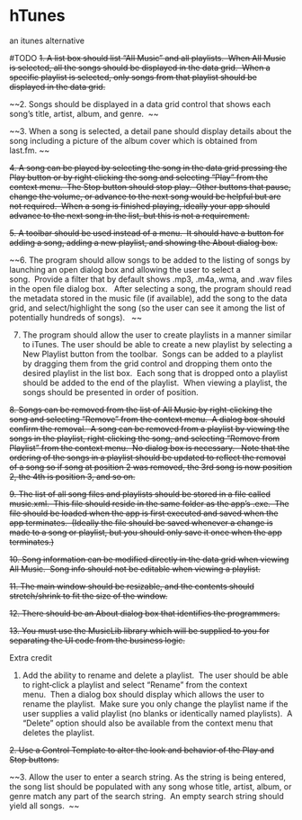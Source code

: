 # hTunes
an itunes alternative



#TODO
~~1. A list box should list “All Music” and all playlists.  When All Music is selected, all the songs should be displayed in the data
grid.  When a specific playlist is selected, only songs from that playlist should be displayed in the data grid.~~

~~2. Songs should be displayed in a data grid control that shows each song’s title, artist, album, and genre.  ~~ 

~~3. When a song is selected, a detail pane should display details about the song including a picture of the album cover which
is obtained from last.fm. ~~

~~4. A song can be played by selecting the song in the data grid pressing the Play button or by right‐clicking the song and
selecting “Play” from the context menu.  The Stop button should stop play.  Other buttons that pause, change the
volume, or advance to the next song would be helpful but are not required.  When a song is finished playing, ideally your
app should advance to the next song in the list, but this is not a requirement.~~

~~5. A toolbar should be used instead of a menu.  It should have a button for adding a song, adding a new playlist, and
showing the About dialog box.~~

~~6. The program should allow songs to be added to the listing of songs by launching an open dialog box and allowing the
user to select a song.  Provide a filter that by default shows .mp3, .m4a,.wma, and .wav files in the open file dialog box.  
After selecting a song, the program should read the metadata stored in the music file (if available), add the song to the
data grid, and select/highlight the song (so the user can see it among the list of potentially hundreds of songs).   ~~

7. The program should allow the user to create playlists in a manner similar to iTunes. The user should be able to create a
new playlist by selecting a New Playlist button from the toolbar.  Songs can be added to a playlist by dragging them from
the grid control and dropping them onto the desired playlist in the list box.  Each song that is dropped onto a playlist
should be added to the end of the playlist.  When viewing a playlist, the songs should be presented in order of position.   

~~8. Songs can be removed from the list of All Music by right‐clicking the song and selecting “Remove” from the context
menu.  A dialog box should confirm the removal.  A song can be removed from a playlist by viewing the songs in the
playlist, right‐clicking the song, and selecting “Remove from Playlist” from the context menu.  No dialog box is necessary.  
Note that the ordering of the songs in a playlist should be updated to reflect the removal of a song so if song at position 2
was removed, the 3rd song is now position 2, the 4th is position 3, and so on.~~

~~9. The list of all song files and playlists should be stored in a file called music.xml.  This file should reside in the same folder
as the app’s .exe.  The file should be loaded when the app is first executed and saved when the app terminates.  (Ideally
the file should be saved whenever a change is made to a song or playlist, but you should only save it once when the app
terminates.)~~

~~10. Song information can be modified directly in the data grid when viewing All Music.  Song info should not be editable
when viewing a playlist.~~

~~11. The main window should be resizable, and the contents should stretch/shrink to fit the size of the window.~~

~~12. There should be an About dialog box that identifies the programmers.~~

~~13. You must use the MusicLib library which will be supplied to you for separating the UI code from the business logic.~~

Extra credit

1. Add the ability to rename and delete a playlist.  The user should be able to right‐click a playlist and select “Rename” from
the context menu.  Then a dialog box should display which allows the user to rename the playlist.  Make sure you only
change the playlist name if the user supplies a valid playlist (no blanks or identically named playlists).  A “Delete” option
should also be available from the context menu that deletes the playlist.

~~2. Use a Control Template to alter the look and behavior of the Play and Stop buttons.~~

~~3. Allow the user to enter a search string. As the string is being entered, the song list should be populated with any song
whose title, artist, album, or genre match any part of the search string.  An empty search string should yield all songs.  ~~
